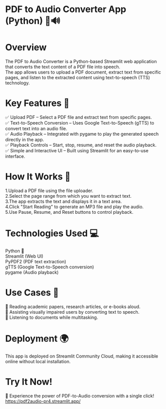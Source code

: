 # PDF to Audio Converter App (Python) 📄🔊
# Overview
The PDF to Audio Converter is a Python-based Streamlit web application that converts the text content of a PDF file into speech.   
The app allows users to upload a PDF document, extract text from specific pages, and listen to the extracted content using text-to-speech (TTS) technology.
# Key Features 🚀
✅ Upload PDF – Select a PDF file and extract text from specific pages.  
✅ Text-to-Speech Conversion – Uses Google Text-to-Speech (gTTS) to convert text into an audio file.  
✅ Audio Playback – Integrated with pygame to play the generated speech directly in the app.  
✅ Playback Controls – Start, stop, resume, and reset the audio playback.  
✅ Simple and Interactive UI – Built using Streamlit for an easy-to-use interface.  

# How It Works 🔧
1.Upload a PDF file using the file uploader.  
2.Select the page range from which you want to extract text.  
3.The app extracts the text and displays it in a text area.  
4.Click "Start Reading" to generate an MP3 file and play the audio.  
5.Use Pause, Resume, and Reset buttons to control playback.  

# Technologies Used 💻
Python 🐍  
Streamlit (Web UI)  
PyPDF2 (PDF text extraction)  
gTTS (Google Text-to-Speech conversion)  
pygame (Audio playback)  

# Use Cases 🎯
🔹 Reading academic papers, research articles, or e-books aloud.  
🔹 Assisting visually impaired users by converting text to speech.  
🔹 Listening to documents while multitasking.  

# Deployment 🌍
This app is deployed on Streamlit Community Cloud, making it accessible online without local installation.

# Try It Now!
🚀 Experience the power of PDF-to-Audio conversion with a single click!  
https://pdf2audio-pr4.streamlit.app/
